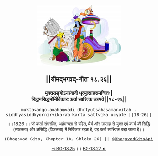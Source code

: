 <center><img src="../../asset/BG.png" alt="#API #bhagavadgitaapi #slok #nodejs #js #api #gitaapi #krishna #hinduism #vedic #ISKCON #shreemadbhagavadgita #technology"/>
<h2>||श्रीमद्‍भगवद्‍-गीता १८.२६||</h2>
<h3>मुक्तसङ्गोऽनहंवादी धृत्युत्साहसमन्वितः |<br/>सिद्ध्यसिद्ध्योर्निर्विकारः कर्ता सात्त्विक उच्यते ||१८-२६||</h3>
<pre>muktasaṅgo.anahaṃvādī dhṛtyutsāhasamanvitaḥ .<br/>siddhyasiddhyornirvikāraḥ kartā sāttvika ucyate ||18-26||</pre>
<p>।।18.26।। जो कर्ता संगरहित, अहंमन्यता से रहित, धैर्य और उत्साह से युक्त एवं कार्य की सिद्धि (सफलता) और असिद्धि (विफलता) में निर्विकार रहता है, वह कर्ता सात्त्विक कहा जाता है।।</p>
<pre>(Bhagavad Gita, Chapter 18, Shloka 26) || <a href="https://twitter.com/bhagavadgitaapi">@BhagavadGitaApi</a></pre><a href="../../18/25">⏪  BG-18.25</a><b>        ।।        </b><a href="../../18/27">BG-18.27  ⏩</a></center>